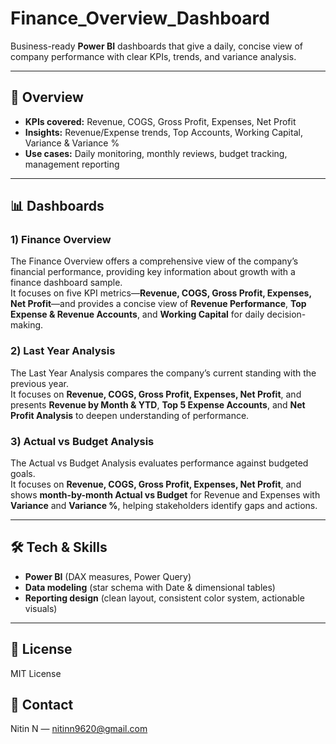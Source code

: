 # Finance_Overview_Dashboard

Business-ready **Power BI** dashboards that give a daily, concise view of company performance with clear KPIs, trends, and variance analysis.

---

## 🔎 Overview

- **KPIs covered:** Revenue, COGS, Gross Profit, Expenses, Net Profit  
- **Insights:** Revenue/Expense trends, Top Accounts, Working Capital, Variance & Variance %  
- **Use cases:** Daily monitoring, monthly reviews, budget tracking, management reporting

---

## 📊 Dashboards

### 1) Finance Overview
The Finance Overview offers a comprehensive view of the company’s financial performance, providing key information about growth with a finance dashboard sample.  
It focuses on five KPI metrics—**Revenue, COGS, Gross Profit, Expenses, Net Profit**—and provides a concise view of **Revenue Performance**, **Top Expense & Revenue Accounts**, and **Working Capital** for daily decision-making.

### 2) Last Year Analysis
The Last Year Analysis compares the company’s current standing with the previous year.  
It focuses on **Revenue, COGS, Gross Profit, Expenses, Net Profit**, and presents **Revenue by Month & YTD**, **Top 5 Expense Accounts**, and **Net Profit Analysis** to deepen understanding of performance.

### 3) Actual vs Budget Analysis
The Actual vs Budget Analysis evaluates performance against budgeted goals.  
It focuses on **Revenue, COGS, Gross Profit, Expenses, Net Profit**, and shows **month-by-month Actual vs Budget** for Revenue and Expenses with **Variance** and **Variance %**, helping stakeholders identify gaps and actions.

---

## 🛠️ Tech & Skills
- **Power BI** (DAX measures, Power Query)
- **Data modeling** (star schema with Date & dimensional tables)
- **Reporting design** (clean layout, consistent color system, actionable visuals)

---

## 📄 License
MIT License

## 👤 Contact
Nitin N — [nitinn9620@gmail.com](mailto:nitinn9620@gmail.com)
